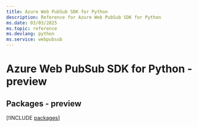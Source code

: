 ```yaml
---
title: Azure Web PubSub SDK for Python
description: Reference for Azure Web PubSub SDK for Python
ms.date: 03/03/2025
ms.topic: reference
ms.devlang: python
ms.service: webpubsub
---
```

# Azure Web PubSub SDK for Python - preview
## Packages - preview
[!INCLUDE [packages](web-pubsub-index.md)]